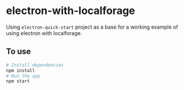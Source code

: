 # electron-with-localforage

Using `electron-quick-start` project as a base for a working example of using electron with localforage.

## To use

```bash
# Install dependencies
npm install
# Run the app
npm start
```